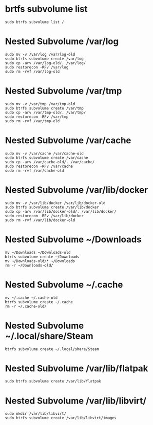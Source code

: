 # brtfs subvolume list
    sudo btrfs subvolume list /

# Nested Subvolume /var/log
    sudo mv -v /var/log /var/log-old
    sudo btrfs subvolume create /var/log
    sudo cp -arv /var/log-old/. /var/log/
    sudo restorecon -RFv /var/log
    sudo rm -rvf /var/log-old

# Nested Subvolume /var/tmp
    sudo mv -v /var/tmp /var/tmp-old
    sudo btrfs subvolume create /var/tmp
    sudo cp -arv /var/tmp-old/. /var/tmp/
    sudo restorecon -RFv /var/tmp
    sudo rm -rvf /var/tmp-old

# Nested Subvolume /var/cache
    sudo mv -v /var/cache /var/cache-old
    sudo btrfs subvolume create /var/cache
    sudo cp -arv /var/cache-old/. /var/cache/
    sudo restorecon -RFv /var/cache
    sudo rm -rvf /var/cache-old

# Nested Subvolume /var/lib/docker
    sudo mv -v /var/lib/docker /var/lib/docker-old
    sudo btrfs subvolume create /var/lib/docker
    sudo cp -arv /var/lib/docker-old/. /var/lib/docker/
    sudo restorecon -RFv /var/lib/docker
    sudo rm -rvf /var/lib/docker-old

# Nested Subvolume ~/Downloads
    mv ~/Downloads ~/Downloads-old
    btrfs subvolume create ~/Downloads
    mv ~/Downloads-old/* ~/Downloads
    rm -r ~/Downloads-old/

# Nested Subvolume ~/.cache
    mv ~/.cache ~/.cache-old
    btrfs subvolume create ~/.cache
    rm -r ~/.cache-old/

# Nested Subvolume ~/.local/share/Steam
    btrfs subvolume create ~/.local/share/Steam

# Nested Subvolume /var/lib/flatpak
    sudo btrfs subvolume create /var/lib/flatpak

# Nested Subvolume /var/lib/libvirt/
    sudo mkdir /var/lib/libvirt/
    sudo btrfs subvolume create /var/lib/libvirt/images
